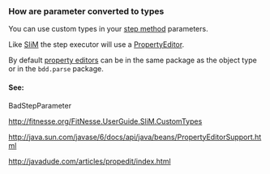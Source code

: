 ### How are parameter converted to types ###

You can use custom types in your [step method](StepMethod.md) parameters.

Like [SliM](http://fitnesse.org/FitNesse.UserGuide.SliM) the step executor will use a [PropertyEditor](http://java.sun.com/j2se/1.5.0/docs/api/java/beans/PropertyEditor.html).

By default [property editors](http://java.sun.com/j2se/1.5.0/docs/api/java/beans/PropertyEditor.html) can be in the same package as the object type or in the `bdd.parse` package.

#### See: ####

BadStepParameter

http://fitnesse.org/FitNesse.UserGuide.SliM.CustomTypes

http://java.sun.com/javase/6/docs/api/java/beans/PropertyEditorSupport.html

http://javadude.com/articles/propedit/index.html